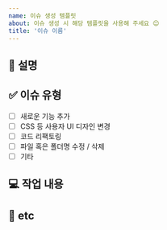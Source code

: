 ```yaml
---
name: 이슈 생성 템플릿
about: 이슈 생성 시 해당 템플릿을 사용해 주세요 😊
title: '이슈 이름'
---
```


## 📝 설명

<!-- 작업에 대한 설명입니다. -->

## ✅ 이슈 유형

<!--
	팀원이 어떤 작업을 하였는지 쉽게 알아볼 수 있게 도와주는 부분입니다.
-->

- [ ] 새로운 기능 추가
- [ ] CSS 등 사용자 UI 디자인 변경
- [ ] 코드 리팩토링
- [ ] 파일 혹은 폴더명 수정 / 삭제
- [ ] 기타

## 💻 작업 내용

<!-- 작업할 내용을 입력하세요. -->

## 💬 etc

<!--
  작성한 내용 외 정보들을 기입할 수 있습니다.
-->
